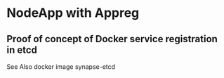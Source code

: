 # NodeApp with Appreg

## Proof of concept of Docker service registration in etcd

See Also docker image synapse-etcd
